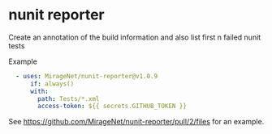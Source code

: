 # nunit reporter

Create an annotation of the build information and also list first n failed nunit tests

Example

```yaml
  - uses: MirageNet/nunit-reporter@v1.0.9
      if: always()
      with:
        path: Tests/*.xml
        access-token: ${{ secrets.GITHUB_TOKEN }}
```

See https://github.com/MirageNet/nunit-reporter/pull/2/files for an example.
